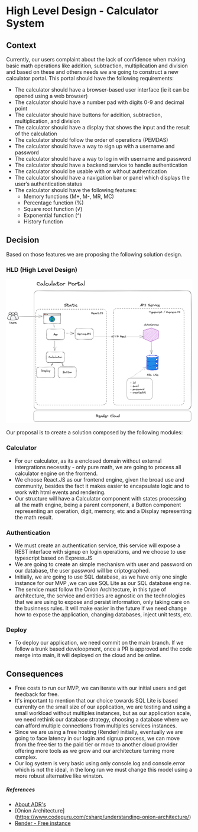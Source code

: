# High Level Design - Calculator System

## Context

Currently, our users complaint about the lack of confidence when making basic math operations like addition, subtraction, multiplication and division and based on these and others needs we are going to construct a new calculator portal. This portal should have the following requirements:

- The calculator should have a browser-based user interface (ie it can be opened using a web
  browser)
- The calculator should have a number pad with digits 0-9 and decimal point
- The calculator should have buttons for addition, subtraction, multiplication, and division
- The calculator should have a display that shows the input and the result of the calculation
- The calculator should follow the order of operations (PEMDAS)
- The calculator should have a way to sign up with a username and password
- The calculator should have a way to log in with username and password
- The calculator should have a backend service to handle authentication
- The calculator should be usable with or without authentication
- The calculator should have a navigation bar or panel which displays the user’s authentication status
- The calculator should have the following features:
  - Memory functions (M+, M-, MR, MC)
  - Percentage function (%)
  - Square root function (√)
  - Exponential function (^)
  - History function

## Decision

Based on those features we are proposing the following solution design.

### HLD (High Level Design)

![](./HLD-Calculator.png)

Our proposal is to create a solution composed by the following modules:

### Calculator

- For our calculator, as its a enclosed domain without external intergrations necessity - only pure math, we are going to process all calculator engine on the frontend.
- We choose React.JS as our frontend engine, given the broad use and community, besides the fact it makes easier to encapsulate logic and to work with html events and rendering.
- Our structure will have a Calculator component with states processing all the math engine, being a parent component, a Button component representing an operation, digit, memory, etc and a Display representing the math result.

### Authentication

- We must create an authentication service, this service will expose a REST interface with signup en login operations, and we choose to use typescript based on Express.JS
- We are going to create an simple mechanism with user and password on our database, the user password will be criptographed.
- Initially, we are going to use SQL database, as we have only one single instance for our MVP ,we can use SQL Lite as our SQL database engine.
- The service must follow the Onion Architecture, in this type of architecture, the service and entities are agnostic on the technologies that we are using to expose and persist information, only taking care on the businness rules. It will make easier in the future if we need change how to expose the application, changing databases, inject unit tests, etc.

### Deploy

- To deploy our application, we need commit on the main branch. If we follow a trunk based develoopment, once a PR is approved and the code merge into main, it will deployed on the cloud and be online.

## Consequences

- Free costs to run our MVP, we can iterate with our initial users and get feedback for free.
- It's important to mention that our choice towards SQL Lite is based currenlty on the small size of our application, we are testing and using a small workload without multiples instances, but as our application scale, we need rethink our database strategy, choosing a database where we can afford multiple connections from multiples services instances.
- Since we are using a free hosting (Render) initially, eventually we are going to face latency in our login and signup process, we can move from the free tier to the paid tier or move to another cloud provider offering more tools as we grow and our architecture turning more complex.
- Our log system is very basic using only console.log and console.error which is not the ideal, in the long run we must change this model using a more robust alternative like winston.

##### References

- [About ADR's](https://github.com/joelparkerhenderson/architecture-decision-record)
- [Onion Architecture] (https://www.codeguru.com/csharp/understanding-onion-architecture/)
- [Render - Free instance](https://render.com/docs/free)
